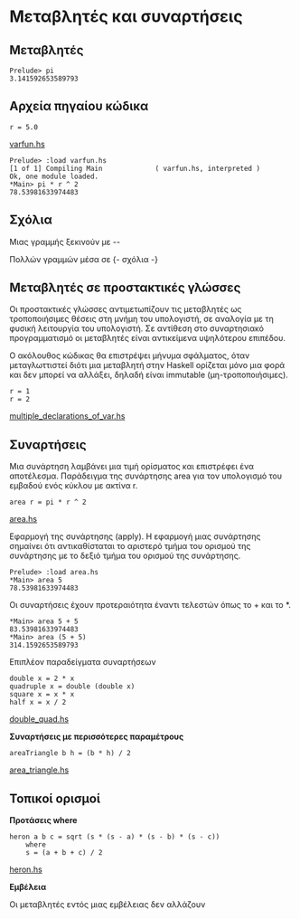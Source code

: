 # Μεταβλητές και συναρτήσεις

## Μεταβλητές

```
Prelude> pi
3.141592653589793
```

## Αρχεία πηγαίου κώδικα

```
r = 5.0
```

[varfun.hs](./varfun.hs)

```
Prelude> :load varfun.hs
[1 of 1] Compiling Main             ( varfun.hs, interpreted )
Ok, one module loaded.
*Main> pi * r ^ 2
78.53981633974483
```

## Σχόλια

Μιας γραμμής ξεκινούν με \-\-

Πολλών γραμμών μέσα σε {- σχόλια -}

## Μεταβλητές σε προστακτικές γλώσσες

Οι προστακτικές γλώσσες αντιμετωπίζουν τις μεταβλητές ως τροποποιήσιμες θέσεις στη μνήμη του υπολογιστή, σε αναλογία με τη φυσική λειτουργία του υπολογιστή. Σε αντίθεση στο συναρτησιακό προγραμματισμό οι μεταβλητές είναι αντικείμενα υψηλότερου επιπέδου.

Ο ακόλουθος κώδικας θα επιστρέψει μήνυμα σφάλματος, όταν μεταγλωττιστεί διότι μια μεταβλητή στην Haskell ορίζεται μόνο μια φορά και δεν μπορεί να αλλάξει, δηλαδή είναι immutable (μη-τροποποιήσιμες).

```
r = 1
r = 2
```

[multiple_declarations_of_var.hs](./multiple_declarations_of_var.hs)


## Συναρτήσεις

Μια συνάρτηση λαμβάνει μια τιμή ορίσματος και επιστρέφει ένα αποτέλεσμα. Παράδειγμα της συνάρτησης area για τον υπολογισμό του εμβαδού ενός κύκλου με ακτίνα r.

```
area r = pi * r ^ 2
```

[area.hs](./area.hs)


Εφαρμογή της συνάρτησης (apply).  Η εφαρμογή μιας συνάρτησης σημαίνει ότι αντικαθίσταται το αριστερό τμήμα του ορισμού της συνάρτησης με το δεξιό τμήμα του ορισμού της συνάρτησης. 

```
Prelude> :load area.hs
*Main> area 5
78.53981633974483
```

Οι συναρτήσεις έχουν προτεραιότητα έναντι τελεστών όπως το + και το *.

```
*Main> area 5 + 5
83.53981633974483
*Main> area (5 + 5)
314.1592653589793
```

Επιπλέον παραδείγματα συναρτήσεων

```
double x = 2 * x
quadruple x = double (double x)
square x = x * x
half x = x / 2
```

[double_quad.hs](./double_quad.hs)

**Συναρτήσεις με περισσότερες παραμέτρους**

```
areaTriangle b h = (b * h) / 2
```

[area_triangle.hs](./area_triangle.hs)

## Τοπικοί ορισμοί

**Προτάσεις where**

```
heron a b c = sqrt (s * (s - a) * (s - b) * (s - c))
    where
    s = (a + b + c) / 2
```

[heron.hs](./heron.hs)


**Εμβέλεια**

Οι μεταβλητές εντός μιας εμβέλειας δεν αλλάζουν
